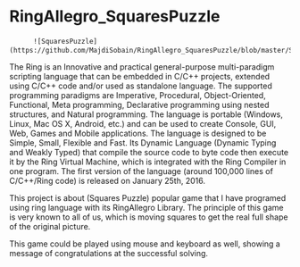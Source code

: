 # RingAllegro_SquaresPuzzle

          ![SquaresPuzzle](https://github.com/MajdiSobain/RingAllegro_SquaresPuzzle/blob/master/SquaresPuzzle.png)

The Ring is an Innovative and practical general-purpose multi-paradigm scripting language that can be embedded in C/C++ projects, extended using C/C++ code and/or used as standalone language. The supported programming paradigms are Imperative, Procedural, Object-Oriented, Functional, Meta programming, Declarative programming using nested structures, and Natural programming. The language is portable (Windows, Linux, Mac OS X, Android, etc.) and can be used to create Console, GUI, Web, Games and Mobile applications. The language is designed to be Simple, Small, Flexible and Fast. Its Dynamic Language (Dynamic Typing and Weakly Typed) that compile the source code to byte code then execute it by the Ring Virtual Machine, which is integrated with the Ring Compiler in one program. The first version of the language (around 100,000 lines of C/C++/Ring code) is released on January 25th, 2016.

This project is about (Squares Puzzle) popular game that I have programed using ring language with its RingAllegro Library. The principle of this game is very known to all of us, which is moving squares to get the real full shape of the original picture. 

This game could be played using mouse and keyboard as well, showing a message of congratulations at the successful solving.
